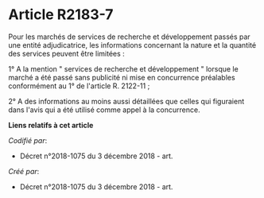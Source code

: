 # Article R2183-7

Pour les marchés de services de recherche et développement passés par une entité adjudicatrice, les informations concernant
la nature et la quantité des services peuvent être limitées : 

1° A la mention " services de recherche et développement " lorsque le marché a été passé sans publicité ni mise en
concurrence préalables conformément au 1° de l'article R. 2122-11 ; 

2° A des informations au moins aussi détaillées que celles qui figuraient dans l'avis qui a été utilisé comme appel à la
concurrence.

**Liens relatifs à cet article**

_Codifié par_:

  - Décret n°2018-1075 du 3 décembre 2018 - art.

_Créé par_:

  - Décret n°2018-1075 du 3 décembre 2018 - art.
